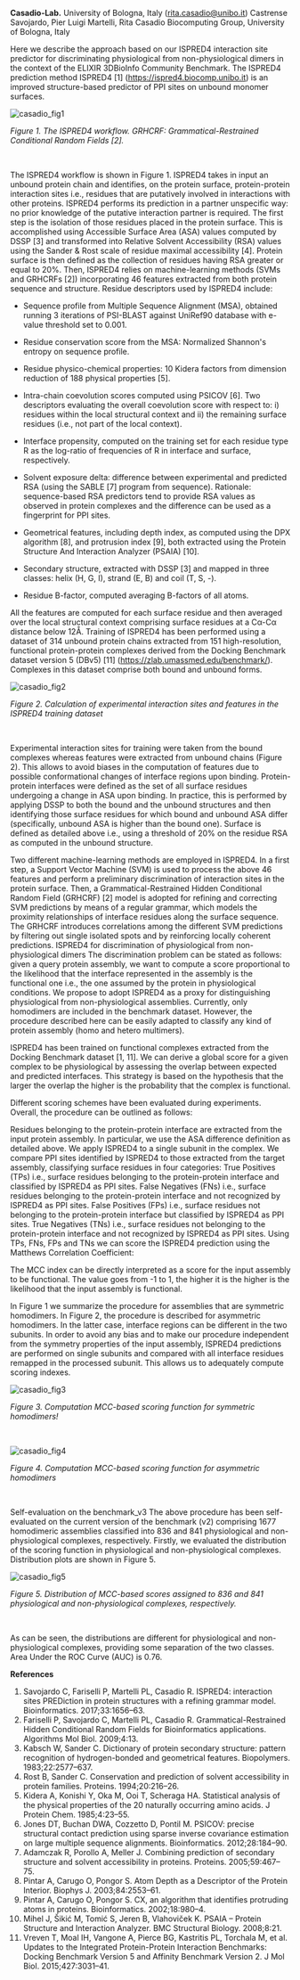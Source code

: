 **Casadio-Lab.**   University of Bologna, Italy   (rita.casadio@unibo.it)
Castrense Savojardo, Pier Luigi Martelli, Rita Casadio Biocomputing Group, University of Bologna, Italy

Here we describe the approach based on our ISPRED4 interaction site predictor for discriminating physiological from non-physiological dimers in the context of the ELIXIR 3DBioInfo Community Benchmark.
The ISPRED4 prediction method
ISPRED4 [1] (https://ispred4.biocomp.unibo.it) is an improved structure-based predictor of PPI sites on unbound monomer surfaces.



 ![casadio_fig1](https://user-images.githubusercontent.com/22592827/235601016-ce7835b1-9961-421c-9353-28cbd3aadc6d.png)


*Figure 1. The ISPRED4 workflow. GRHCRF: Grammatical-Restrained Conditional Random Fields [2].*

 <br />
  
The ISPRED4 workflow is shown in Figure 1. ISPRED4 takes in input an unbound protein chain and identifies, on the protein surface, protein-protein interaction sites i.e., residues that are putatively involved in interactions with other proteins. ISPRED4 performs its prediction in a partner unspecific way: no prior knowledge of the putative interaction partner is required. The first step is the isolation of those residues placed in the protein surface. This is accomplished using Accessible Surface Area (ASA) values computed by DSSP [3] and transformed into Relative Solvent Accessibility (RSA) values using the Sander & Rost scale of residue maximal accessibility [4]. Protein surface is then defined as the collection of residues having RSA greater or equal to 20%.
Then, ISPRED4 relies on machine-learning methods (SVMs and GRHCRFs [2]) incorporating 46 features extracted from both protein sequence and structure. Residue descriptors used by ISPRED4 include:

- Sequence profile from Multiple Sequence Alignment (MSA), obtained running 3 iterations of PSI-BLAST against UniRef90 database with e-value threshold set to 0.001.

- Residue conservation score from the MSA: Normalized Shannon's entropy on sequence profile.

- Residue physico-chemical properties: 10 Kidera factors from dimension reduction of 188 physical properties [5].

- Intra-chain coevolution scores computed using PSICOV [6]. Two descriptors evaluating the overall coevolution score with respect to: i) residues within the local structural context and ii) the remaining surface residues (i.e., not part of the local context).

- Interface propensity, computed on the training set for each residue type R as the log-ratio of frequencies of R in interface and surface, respectively.

- Solvent exposure delta: difference between experimental and predicted RSA (using the SABLE [7] program from sequence). Rationale: sequence-based RSA predictors tend to provide RSA values as observed in protein complexes and the difference can be used as a fingerprint for PPI sites.

- Geometrical features, including depth index, as computed using the DPX algorithm [8], and protrusion index [9], both extracted using the Protein Structure And Interaction Analyzer (PSAIA) [10].

- Secondary structure, extracted with DSSP [3] and mapped in three classes: helix (H, G, I), strand (E, B) and coil (T, S, -).

- Residue B-factor, computed averaging B-factors of all atoms.

All the features are computed for each surface residue and then averaged over the local structural context comprising surface residues at a Cα-Cα distance below 12Å.
Training of ISPRED4 has been performed using a dataset of 314 unbound protein chains extracted from 151 high-resolution, functional protein-protein complexes derived from the Docking Benchmark dataset version 5 (DBv5) [11] (https://zlab.umassmed.edu/benchmark/). Complexes in this dataset comprise both bound and unbound forms.
 
![casadio_fig2](https://user-images.githubusercontent.com/22592827/235601033-bbdd8c3a-da92-48f3-91ac-f3af56564dff.png)

*Figure 2. Calculation of experimental interaction sites and features in the ISPRED4 training dataset*

 <br />
  
Experimental interaction sites for training were taken from the bound complexes whereas features were extracted from unbound chains (Figure 2). This allows to avoid biases in the computation of features due to possible conformational changes of interface regions upon binding. Protein-protein interfaces were defined as the set of all surface residues undergoing a change in ASA upon binding. In practice, this is performed by applying DSSP to both the bound and the unbound structures and then identifying those surface residues for which bound and unbound ASA differ (specifically, unbound ASA is higher than the bound one). Surface is defined as detailed above i.e., using a threshold of 20% on the residue RSA as computed in the unbound structure.
 
Two different machine-learning methods are employed in ISPRED4. In a first step, a Support Vector Machine (SVM) is used to process the above 46 features and perform a preliminary discrimination of interaction sites in the protein surface. Then, a Grammatical-Restrained Hidden Conditional Random Field (GRHCRF) [2] model is adopted for refining and correcting SVM predictions by means of a regular grammar, which models the proximity relationships of interface residues along the surface sequence. The GRHCRF introduces correlations among the different SVM predictions by filtering out single isolated spots and by reinforcing locally coherent predictions.
ISPRED4 for discrimination of physiological from non-physiological dimers
The discrimination problem can be stated as follows: given a query protein assembly, we want to compute a score proportional to the likelihood that the interface represented in the assembly is the functional one i.e., the one assumed by the protein in physiological conditions. We propose to adopt ISPRED4 as a proxy for distinguishing physiological from non-physiological assemblies. Currently, only homodimers are included in the benchmark dataset. However, the procedure described here can be easily adapted to classify any kind of protein assembly (homo and hetero multimers).

ISPRED4 has been trained on functional complexes extracted from the Docking Benchmark dataset [1, 11].  We can derive a global score for a given complex to be physiological by assessing the overlap between expected and predicted interfaces. This strategy is based on the hypothesis that the larger the overlap the higher is the probability that the complex is functional.

Different scoring schemes have been evaluated during experiments.
Overall, the procedure can be outlined as follows:
 
Residues belonging to the protein-protein interface are extracted from the input protein assembly. In particular, we use the ASA difference definition as detailed above.
We apply ISPRED4 to a single subunit in the complex.
We compare PPI sites identified by ISPRED4 to those extracted from the target assembly, classifying surface residues in four categories:
True Positives (TPs) i.e., surface residues belonging to the protein-protein interface and classified by ISPRED4 as PPI sites.
False Negatives (FNs) i.e., surface residues belonging to the protein-protein interface and not recognized by ISPRED4 as PPI sites.
False Positives (FPs) i.e., surface residues not belonging to the protein-protein interface but classified by ISPRED4 as PPI sites.
True Negatives (TNs) i.e., surface residues not belonging to the protein-protein interface and not recognized by ISPRED4 as PPI sites.
Using TPs, FNs, FPs and TNs we can score the ISPRED4 prediction using the Matthews Correlation Coefficient:
 
The MCC index can be directly interpreted as a score for the input assembly to be functional. The value goes from -1 to 1, the higher it is the higher is the likelihood that the input assembly is functional.

In Figure 1 we summarize the procedure for assemblies that are symmetric homodimers. In Figure 2, the procedure is described for asymmetric homodimers. In the latter case, interface regions can be different in the two subunits. In order to avoid any bias and to make our procedure independent from the symmetry properties of the input assembly, ISPRED4 predictions are performed on single subunits and compared with all interface residues remapped in the processed subunit. This allows us to adequately compute scoring indexes.


![casadio_fig3](https://user-images.githubusercontent.com/22592827/235601048-141cf3c1-247c-4431-902f-97ae5dfbd507.png)


*Figure 3. Computation MCC-based scoring function for symmetric homodimers!*

 <br />
 
![casadio_fig4](https://user-images.githubusercontent.com/22592827/235601059-e3653d1f-0530-4d16-913a-2dee4825be1a.png)

*Figure 4. Computation MCC-based scoring function for asymmetric homodimers*

 <br />

Self-evaluation on the benchmark_v3
The above procedure has been self-evaluated on the current version of the benchmark (v2) comprising 1677 homodimeric assemblies classified into 836 and 841 physiological and non-physiological complexes, respectively.
Firstly, we evaluated the distribution of the scoring function in physiological and non-physiological complexes. Distribution plots are shown in Figure 5.

![casadio_fig5](https://user-images.githubusercontent.com/22592827/235597886-7d55e899-9ea0-4ff6-9a26-bc9105937bf6.png)


*Figure 5. Distribution of MCC-based scores assigned to 836 and 841 physiological and non-physiological complexes, respectively.*

 <br />
  
As can be seen, the distributions are different for physiological and non-physiological complexes, providing some separation of the two classes. Area Under the ROC Curve (AUC) is 0.76.


**References**

1. Savojardo C, Fariselli P, Martelli PL, Casadio R. ISPRED4: interaction sites PREDiction in protein structures with a refining grammar model. Bioinformatics. 2017;33:1656–63.
2. Fariselli P, Savojardo C, Martelli PL, Casadio R. Grammatical-Restrained Hidden Conditional Random Fields for Bioinformatics applications. Algorithms Mol Biol. 2009;4:13.
3. Kabsch W, Sander C. Dictionary of protein secondary structure: pattern recognition of hydrogen-bonded and geometrical features. Biopolymers. 1983;22:2577–637.
4. Rost B, Sander C. Conservation and prediction of solvent accessibility in protein families. Proteins. 1994;20:216–26.
5. Kidera A, Konishi Y, Oka M, Ooi T, Scheraga HA. Statistical analysis of the physical properties of the 20 naturally occurring amino acids. J Protein Chem. 1985;4:23–55.
6. Jones DT, Buchan DWA, Cozzetto D, Pontil M. PSICOV: precise structural contact prediction using sparse inverse covariance estimation on large multiple sequence alignments. Bioinformatics. 2012;28:184–90.
7. Adamczak R, Porollo A, Meller J. Combining prediction of secondary structure and solvent accessibility in proteins. Proteins. 2005;59:467–75.
8. Pintar A, Carugo O, Pongor S. Atom Depth as a Descriptor of the Protein Interior. Biophys J. 2003;84:2553–61.
9. Pintar A, Carugo O, Pongor S. CX, an algorithm that identifies protruding atoms in proteins. Bioinformatics. 2002;18:980–4.
10. Mihel J, Šikić M, Tomić S, Jeren B, Vlahoviček K. PSAIA – Protein Structure and Interaction Analyzer. BMC Structural Biology. 2008;8:21.
11. Vreven T, Moal IH, Vangone A, Pierce BG, Kastritis PL, Torchala M, et al. Updates to the Integrated Protein-Protein Interaction Benchmarks: Docking Benchmark Version 5 and Affinity Benchmark Version 2. J Mol Biol. 2015;427:3031–41.
 
 
